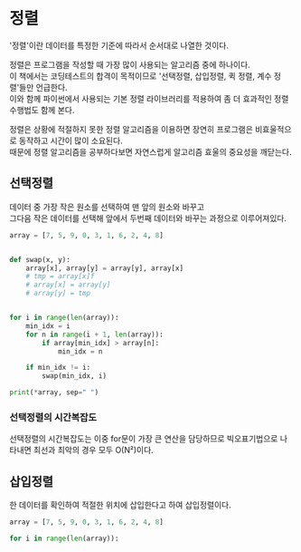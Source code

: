 # 정렬

'정렬'이란 데이터를 특정한 기준에 따라서 순서대로 나열한 것이다.

정렬은 프로그램을 작성할 때 가장 많이 사용되는 알고리즘 중에 하나이다.<br>
이 책에서는 코딩테스트의 합격이 목적이므로 '선택정렬, 삽입정렬, 퀵 정렬, 계수 정렬'들만 언급한다.<br>
이와 함께 파이썬에서 사용되는 기본 정렬 라이브러리를 적용하여 좀 더 효과적인 정렬 수행법도 함께 본다.

정렬은 상황에 적절하지 못한 정렬 알고리즘을 이용하면 장연히 프로그램은 비효울적으로 동작하고 시간이 많이 소요된다.<br>
때문에 정렬 알고리즘을 공부하다보면 자연스럽게 알고리즘 효울의 중요성을 깨닫는다.

## 선택정렬

데이터 중 가장 작은 원소를 선택하여 맨 앞의 원소와 바꾸고<br>
그다음 작은 데이터를 선택해 앞에서 두번째 데이터와 바꾸는 과정으로 이루어져있다.

```python
array = [7, 5, 9, 0, 3, 1, 6, 2, 4, 8]


def swap(x, y):
    array[x], array[y] = array[y], array[x]
    # tmp = array[x]f
    # array[x] = array[y]
    # array[y] = tmp


for i in range(len(array)):
    min_idx = i
    for n in range(i + 1, len(array)):
        if array[min_idx] > array[n]:
            min_idx = n

    if min_idx != i:
        swap(min_idx, i)

print(*array, sep=" ")
```

### 선택정렬의 시간복잡도
선택정렬의 시간복잡도는 이중 for문이 가장 큰 연산을 담당하므로 빅오표기법으로 나타내면
최선과 최악의 경우 모두 O(N²)이다.

## 삽입정렬

한 데이터를 확인하여 적절한 위치에 삽입한다고 하여 삽입정렬이다.

```python
array = [7, 5, 9, 0, 3, 1, 6, 2, 4, 8]

for i in range(len(array)):
    
```